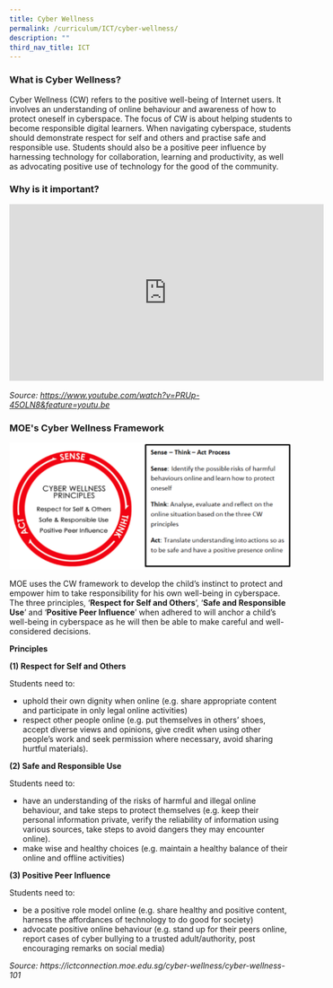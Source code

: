 ```yaml
---
title: Cyber Wellness
permalink: /curriculum/ICT/cyber-wellness/
description: ""
third_nav_title: ICT
---
```

### What is Cyber Wellness?
Cyber Wellness (CW) refers to the positive well-being of Internet users. It involves an understanding of online behaviour and awareness of how to protect oneself in cyberspace. The focus of CW is about helping students to become responsible digital learners. When navigating cyberspace, students should demonstrate respect for self and others and practise safe and responsible use. Students should also be a positive peer influence by harnessing technology for collaboration, learning and productivity, as well as advocating positive use of technology for the good of the community.

### Why is it important?

<center><iframe width="560" height="315" src="https://www.youtube.com/embed/PRUp-45OLN8" title="Teens and Tech: The New Landscape" frameborder="0" allow="accelerometer; autoplay; clipboard-write; encrypted-media; gyroscope; picture-in-picture" allowfullscreen></iframe></center>

*_Source: https://www.youtube.com/watch?v=PRUp-45OLN8&feature=youtu.be_*

### MOE's Cyber Wellness Framework

![](/images/cyberwellness.png)

MOE uses the CW framework to develop the child’s instinct to protect and empower him to take responsibility for his own well-being in cyberspace. The three principles, ‘**Respect for Self and Others**’, ‘**Safe and Responsible Use**’ and ‘**Positive Peer Influence**’ when adhered to will anchor a child’s well-being in cyberspace as he will then be able to make careful and well-considered decisions.  

**Principles** 

**(1) Respect for Self and Others** 

Students need to: 
*   uphold their own dignity when online (e.g. share appropriate content and participate in only legal online activities) 
* respect other people online (e.g. put themselves in others’ shoes, accept diverse views and opinions, give credit when using other people’s work and seek permission where necessary, avoid sharing hurtful materials).

**(2) Safe and Responsible Use** 

Students need to: 
* have an understanding of the risks of harmful and illegal online behaviour, and take steps to protect themselves (e.g. keep their personal information private, verify the reliability of information using various sources, take steps to avoid dangers they may encounter online). 
* make wise and healthy choices (e.g. maintain a healthy balance of their online and offline activities)

**(3) Positive Peer Influence**

Students need to: 
* be a positive role model online (e.g. share healthy and positive content, harness the affordances of technology to do good for society)  
* advocate positive online behaviour (e.g. stand up for their peers online, report cases of cyber bullying to a trusted adult/authority, post encouraging remarks on social media)

<div>
	<div style="float: right">
		<em>Source:  https://ictconnection.moe.edu.sg/cyber-wellness/cyber-wellness-101</em>
	</div>
</div>


